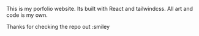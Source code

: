 This is my porfolio website. Its built with React and tailwindcss. All art and code is my own. 

Thanks for checking the repo out :smiley
